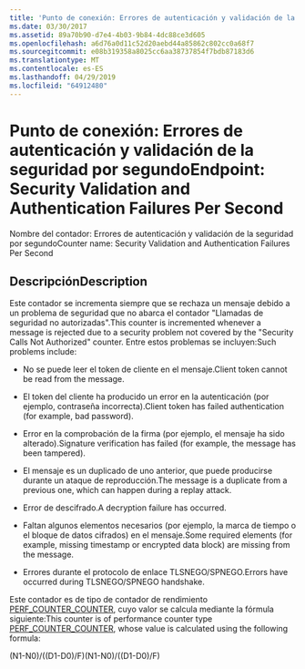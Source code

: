 ```yaml
---
title: 'Punto de conexión: Errores de autenticación y validación de la seguridad por segundo'
ms.date: 03/30/2017
ms.assetid: 89a70b90-d7e4-4b03-9b84-4dc88ce3d605
ms.openlocfilehash: a6d76a0d11c52d20aebd44a85862c802cc0a68f7
ms.sourcegitcommit: e08b319358a8025cc6aa38737854f7bdb87183d6
ms.translationtype: MT
ms.contentlocale: es-ES
ms.lasthandoff: 04/29/2019
ms.locfileid: "64912480"
---
```

# <a name="endpoint-security-validation-and-authentication-failures-per-second"></a><span data-ttu-id="51b7a-102">Punto de conexión: Errores de autenticación y validación de la seguridad por segundo</span><span class="sxs-lookup"><span data-stu-id="51b7a-102">Endpoint: Security Validation and Authentication Failures Per Second</span></span>
<span data-ttu-id="51b7a-103">Nombre del contador: Errores de autenticación y validación de la seguridad por segundo</span><span class="sxs-lookup"><span data-stu-id="51b7a-103">Counter name: Security Validation and Authentication Failures Per Second</span></span>  
  
## <a name="description"></a><span data-ttu-id="51b7a-104">Descripción</span><span class="sxs-lookup"><span data-stu-id="51b7a-104">Description</span></span>  
 <span data-ttu-id="51b7a-105">Este contador se incrementa siempre que se rechaza un mensaje debido a un problema de seguridad que no abarca el contador "Llamadas de seguridad no autorizadas".</span><span class="sxs-lookup"><span data-stu-id="51b7a-105">This counter is incremented whenever a message is rejected due to a security problem not covered by the "Security Calls Not Authorized" counter.</span></span> <span data-ttu-id="51b7a-106">Entre estos problemas se incluyen:</span><span class="sxs-lookup"><span data-stu-id="51b7a-106">Such problems include:</span></span>  
  
- <span data-ttu-id="51b7a-107">No se puede leer el token de cliente en el mensaje.</span><span class="sxs-lookup"><span data-stu-id="51b7a-107">Client token cannot be read from the message.</span></span>  
  
- <span data-ttu-id="51b7a-108">El token del cliente ha producido un error en la autenticación (por ejemplo, contraseña incorrecta).</span><span class="sxs-lookup"><span data-stu-id="51b7a-108">Client token has failed authentication (for example, bad password).</span></span>  
  
- <span data-ttu-id="51b7a-109">Error en la comprobación de la firma (por ejemplo, el mensaje ha sido alterado).</span><span class="sxs-lookup"><span data-stu-id="51b7a-109">Signature verification has failed (for example, the message has been tampered).</span></span>  
  
- <span data-ttu-id="51b7a-110">El mensaje es un duplicado de uno anterior, que puede producirse durante un ataque de reproducción.</span><span class="sxs-lookup"><span data-stu-id="51b7a-110">The message is a duplicate from a previous one, which can happen during a replay attack.</span></span>  
  
- <span data-ttu-id="51b7a-111">Error de descifrado.</span><span class="sxs-lookup"><span data-stu-id="51b7a-111">A decryption failure has occurred.</span></span>  
  
- <span data-ttu-id="51b7a-112">Faltan algunos elementos necesarios (por ejemplo, la marca de tiempo o el bloque de datos cifrados) en el mensaje.</span><span class="sxs-lookup"><span data-stu-id="51b7a-112">Some required elements (for example, missing timestamp or encrypted data block) are missing from the message.</span></span>  
  
- <span data-ttu-id="51b7a-113">Errores durante el protocolo de enlace TLSNEGO/SPNEGO.</span><span class="sxs-lookup"><span data-stu-id="51b7a-113">Errors have occurred during TLSNEGO/SPNEGO handshake.</span></span>  
  
 <span data-ttu-id="51b7a-114">Este contador es de tipo de contador de rendimiento [PERF_COUNTER_COUNTER](https://go.microsoft.com/fwlink/?LinkID=94649), cuyo valor se calcula mediante la fórmula siguiente:</span><span class="sxs-lookup"><span data-stu-id="51b7a-114">This counter is of performance counter type [PERF_COUNTER_COUNTER](https://go.microsoft.com/fwlink/?LinkID=94649), whose value is calculated using the following formula:</span></span>  
  
 <span data-ttu-id="51b7a-115">(N1-N0)/((D1-D0)/F)</span><span class="sxs-lookup"><span data-stu-id="51b7a-115">(N1-N0)/((D1-D0)/F)</span></span>
